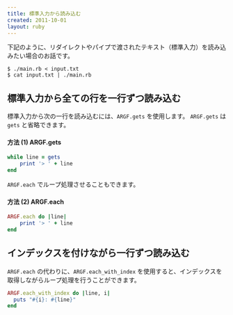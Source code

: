 ```yaml
---
title: 標準入力から読み込む
created: 2011-10-01
layout: ruby
---
```


下記のように、リダイレクトやパイプで渡されたテキスト（標準入力）を読み込みたい場合のお話です。

```
$ ./main.rb < input.txt
$ cat input.txt | ./main.rb
```


標準入力から全ての行を一行ずつ読み込む
----

標準入力から次の一行を読み込むには、`ARGF.gets` を使用します。
`ARGF.gets` は `gets` と省略できます。

#### 方法 (1) ARGF.gets

```ruby
while line = gets
    print '> ' + line
end
```

`ARGF.each` でループ処理させることもできます。

#### 方法 (2) ARGF.each

```ruby
ARGF.each do |line|
    print '> ' + line
end
```

インデックスを付けながら一行ずつ読み込む
----

`ARGF.each` の代わりに、`ARGF.each_with_index` を使用すると、インデックスを取得しながらループ処理を行うことができます。

```ruby
ARGF.each_with_index do |line, i|
  puts "#{i}: #{line}"
end
```
